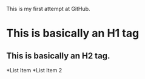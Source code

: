 This is my first attempt at GitHub.

# This is basically an H1 tag

## This is basically an H2 tag.

*List Item
*List Item 2